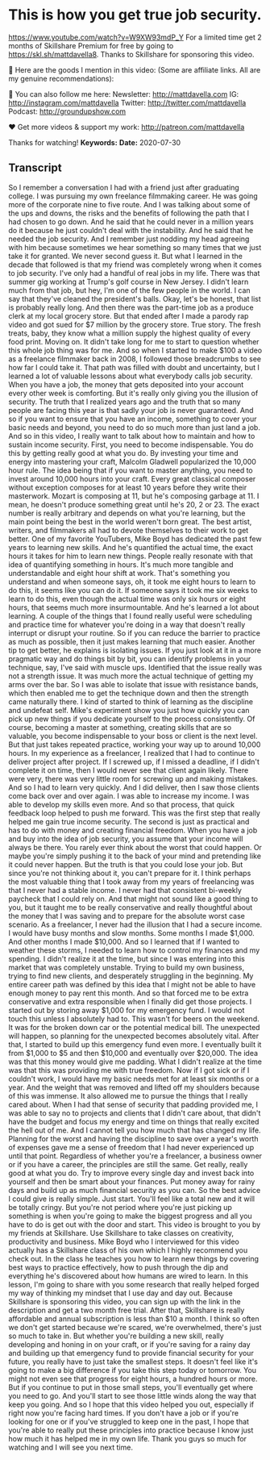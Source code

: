 # This is how you get true job security.
https://www.youtube.com/watch?v=W9XW93mdP_Y
For a limited time get 2 months of Skillshare Premium for free by going to https://skl.sh/mattdavella8. Thanks to Skillshare for sponsoring this video.

🙊 Here are the goods I mention in this video:
(Some are affiliate links. All are my genuine recommendations): 

💯 You can also follow me here:
Newsletter:  http://mattdavella.com
IG:  http://instagram.com/mattdavella
Twitter:  http://twitter.com/mattdavella
Podcast:  http://groundupshow.com

❤️ Get more videos & support my work:
http://patreon.com/mattdavella

Thanks for watching!
**Keywords:** 
**Date:** 2020-07-30

## Transcript
 So I remember a conversation I had with a friend just after graduating college. I was pursuing my own freelance filmmaking career. He was going more of the corporate nine to five route. And I was talking about some of the ups and downs, the risks and the benefits of following the path that I had chosen to go down. And he said that he could never in a million years do it because he just couldn't deal with the instability. And he said that he needed the job security. And I remember just nodding my head agreeing with him because sometimes we hear something so many times that we just take it for granted. We never second guess it. But what I learned in the decade that followed is that my friend was completely wrong when it comes to job security. I've only had a handful of real jobs in my life. There was that summer gig working at Trump's golf course in New Jersey. I didn't learn much from that job, but hey, I'm one of the few people in the world. I can say that they've cleaned the president's balls. Okay, let's be honest, that list is probably really long. And then there was the part-time job as a produce clerk at my local grocery store. But that ended after I made a parody rap video and got sued for $7 million by the grocery store. True story. The fresh treats, baby, they know what a million supply the highest quality of every food print. Moving on. It didn't take long for me to start to question whether this whole job thing was for me. And so when I started to make $100 a video as a freelance filmmaker back in 2008, I followed those breadcrumbs to see how far I could take it. That path was filled with doubt and uncertainty, but I learned a lot of valuable lessons about what everybody calls job security. When you have a job, the money that gets deposited into your account every other week is comforting. But it's really only giving you the illusion of security. The truth that I realized years ago and the truth that so many people are facing this year is that sadly your job is never guaranteed. And so if you want to ensure that you have an income, something to cover your basic needs and beyond, you need to do so much more than just land a job. And so in this video, I really want to talk about how to maintain and how to sustain income security. First, you need to become indispensable. You do this by getting really good at what you do. By investing your time and energy into mastering your craft, Malcolm Gladwell popularized the 10,000 hour rule. The idea being that if you want to master anything, you need to invest around 10,000 hours into your craft. Every great classical composer without exception composes for at least 10 years before they write their masterwork. Mozart is composing at 11, but he's composing garbage at 11. I mean, he doesn't produce something great until he's 20, 2 or 23. The exact number is really arbitrary and depends on what you're learning, but the main point being the best in the world weren't born great. The best artist, writers, and filmmakers all had to devote themselves to their work to get better. One of my favorite YouTubers, Mike Boyd has dedicated the past few years to learning new skills. And he's quantified the actual time, the exact hours it takes for him to learn new things. People really resonate with that idea of quantifying something in hours. It's much more tangible and understandable and eight hour shift at work. That's something you understand and when someone says, oh, it took me eight hours to learn to do this, it seems like you can do it. If someone says it took me six weeks to learn to do this, even though the actual time was only six hours or eight hours, that seems much more insurmountable. And he's learned a lot about learning. A couple of the things that I found really useful were scheduling and practice time for whatever you're doing in a way that doesn't really interrupt or disrupt your routine. So if you can reduce the barrier to practice as much as possible, then it just makes learning that much easier. Another tip to get better, he explains is isolating issues. If you just look at it in a more pragmatic way and do things bit by bit, you can identify problems in your technique, say, I've said with muscle ups. Identified that the issue really was not a strength issue. It was much more the actual technique of getting my arms over the bar. So I was able to isolate that issue with resistance bands, which then enabled me to get the technique down and then the strength came naturally there. I kind of started to think of learning as the discipline and undefeat self. Mike's experiment show you just how quickly you can pick up new things if you dedicate yourself to the process consistently. Of course, becoming a master at something, creating skills that are so valuable, you become indispensable to your boss or client is the next level. But that just takes repeated practice, working your way up to around 10,000 hours. In my experience as a freelancer, I realized that I had to continue to deliver project after project. If I screwed up, if I missed a deadline, if I didn't complete it on time, then I would never see that client again likely. There were very, there was very little room for screwing up and making mistakes. And so I had to learn very quickly. And I did deliver, then I saw those clients come back over and over again. I was able to increase my income. I was able to develop my skills even more. And so that process, that quick feedback loop helped to push me forward. This was the first step that really helped me gain true income security. The second is just as practical and has to do with money and creating financial freedom. When you have a job and buy into the idea of job security, you assume that your income will always be there. You rarely ever think about the worst that could happen. Or maybe you're simply pushing it to the back of your mind and pretending like it could never happen. But the truth is that you could lose your job. But since you're not thinking about it, you can't prepare for it. I think perhaps the most valuable thing that I took away from my years of freelancing was that I never had a stable income. I never had that consistent bi-weekly paycheck that I could rely on. And that might not sound like a good thing to you, but it taught me to be really conservative and really thoughtful about the money that I was saving and to prepare for the absolute worst case scenario. As a freelancer, I never had the illusion that I had a secure income. I would have busy months and slow months. Some months I made $1,000. And other months I made $10,000. And so I learned that if I wanted to weather these storms, I needed to learn how to control my finances and my spending. I didn't realize it at the time, but since I was entering into this market that was completely unstable. Trying to build my own business, trying to find new clients, and desperately struggling in the beginning. My entire career path was defined by this idea that I might not be able to have enough money to pay rent this month. And so that forced me to be extra conservative and extra responsible when I finally did get those projects. I started out by storing away $1,000 for my emergency fund. I would not touch this unless I absolutely had to. This wasn't for beers on the weekend. It was for the broken down car or the potential medical bill. The unexpected will happen, so planning for the unexpected becomes absolutely vital. After that, I started to build up this emergency fund even more. I eventually built it from $1,000 to $5 and then $10,000 and eventually over $20,000. The idea was that this money would give me padding. What I didn't realize at the time was that this was providing me with true freedom. Now if I got sick or if I couldn't work, I would have my basic needs met for at least six months or a year. And the weight that was removed and lifted off my shoulders because of this was immense. It also allowed me to pursue the things that I really cared about. When I had that sense of security that padding provided me, I was able to say no to projects and clients that I didn't care about, that didn't have the budget and focus my energy and time on things that really excited the hell out of me. And I cannot tell you how much that has changed my life. Planning for the worst and having the discipline to save over a year's worth of expenses gave me a sense of freedom that I had never experienced up until that point. Regardless of whether you're a freelancer, a business owner or if you have a career, the principles are still the same. Get really, really good at what you do. Try to improve every single day and invest back into yourself and then be smart about your finances. Put money away for rainy days and build up as much financial security as you can. So the best advice I could give is really simple. Just start. You'll feel like a total new and it will be totally cringy. But you're not period where you're just picking up something is when you're going to make the biggest progress and all you have to do is get out with the door and start. This video is brought to you by my friends at Skillshare. Use Skillshare to take classes on creativity, productivity and business. Mike Boyd who I interviewed for this video actually has a Skillshare class of his own which I highly recommend you check out. In the class he teaches you how to learn new things by covering best ways to practice effectively, how to push through the dip and everything he's discovered about how humans are wired to learn. In this lesson, I'm going to share with you some research that really helped forged my way of thinking my mindset that I use day and day out. Because Skillshare is sponsoring this video, you can sign up with the link in the description and get a two month free trial. After that, Skillshare is really affordable and annual subscription is less than $10 a month. I think so often we don't get started because we're scared, we're overwhelmed, there's just so much to take in. But whether you're building a new skill, really developing and honing in on your craft, or if you're saving for a rainy day and building up that emergency fund to provide financial security for your future, you really have to just take the smallest steps. It doesn't feel like it's going to make a big difference if you take this step today or tomorrow. You might not even see that progress for eight hours, a hundred hours or more. But if you continue to put in those small steps, you'll eventually get where you need to go. And you'll start to see those little winds along the way that keep you going. And so I hope that this video helped you out, especially if right now you're facing hard times. If you don't have a job or if you're looking for one or if you've struggled to keep one in the past, I hope that you're able to really put these principles into practice because I know just how much it has helped me in my own life. Thank you guys so much for watching and I will see you next time.
